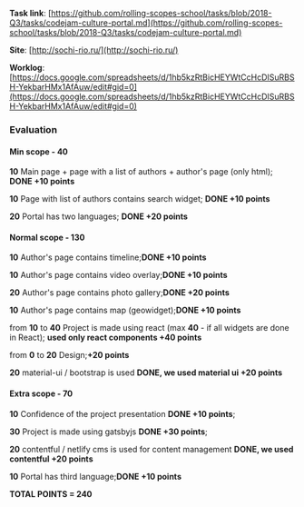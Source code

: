 **Task link**: [https://github.com/rolling-scopes-school/tasks/blob/2018-Q3/tasks/codejam-culture-portal.md](https://github.com/rolling-scopes-school/tasks/blob/2018-Q3/tasks/codejam-culture-portal.md)

**Site**: [http://sochi-rio.ru/](http://sochi-rio.ru/)

**Worklog**: [https://docs.google.com/spreadsheets/d/1hb5kzRtBicHEYWtCcHcDISuRBSH-YekbarHMx1AfAuw/edit#gid=0](https://docs.google.com/spreadsheets/d/1hb5kzRtBicHEYWtCcHcDISuRBSH-YekbarHMx1AfAuw/edit#gid=0)


### Evaluation

#### Min scope - 40

 **10** Main page + page with a list of authors + author's page (only html); **DONE +10 points**
 
 **10** Page with list of authors contains search widget; **DONE +10 points**
 
 **20** Portal has two languages; **DONE +20 points**

#### Normal scope - **130**

 **10** Author's page contains timeline;**DONE +10 points**
 
 **10** Author's page contains video overlay;**DONE +10 points**
 
 **20** Author's page contains photo gallery;**DONE +20 points**
 
 **10** Author's page contains map (geowidget);**DONE +10 points**
 
 from **10** to **40** Project is made using react (max **40** - if all widgets are done in React); **used only react components +40 points**
 
 from **0** to **20** Design;**+20 points**
 
 **20** material-ui / bootstrap is used **DONE, we used material ui +20 points**

 #### Extra scope - **70**
 
 **10** Confidence of the project presentation **DONE +10 points**;
 
 **30** Project is made using gatsbyjs **DONE +30 points**;
 
 **20** contentful / netlify cms is used for content management **DONE, we used contentful +20 points**
 
 **10** Portal has third language;**DONE +10 points**


 **TOTAL POINTS  =  240**
